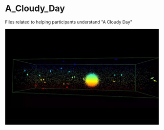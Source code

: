 # A_Cloudy_Day
Files related to helping participants understand "A Cloudy Day"


[![Watch the video](https://github.com/michelle-maria-andrade/A_Cloudy_Day/blob/609e130658d78854dc6b47d3b4c105446141009b/visualization/a_cloudy_day.png)](https://github.com/michelle-maria-andrade/A_Cloudy_Day/blob/609e130658d78854dc6b47d3b4c105446141009b/visualization/a_cloudy_day.mp4)


